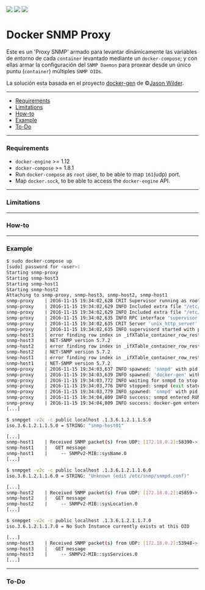 [![](https://images.microbadger.com/badges/version/mgvazquez/snmp-proxy.svg)](https://microbadger.com/images/mgvazquez/snmp-proxy "Get your own version badge on microbadger.com") [![](https://images.microbadger.com/badges/image/mgvazquez/snmp-proxy.svg)](https://microbadger.com/images/mgvazquez/snmp-proxy "Get your own image badge on microbadger.com") [![](https://images.microbadger.com/badges/commit/mgvazquez/snmp-proxy.svg)](https://microbadger.com/images/mgvazquez/snmp-proxy "Get your own version badge on microbadger.com")

# Docker SNMP Proxy

Este es un 'Proxy SNMP' armado para levantar dinámicamente las variables de entorno de cada `container` levantado mediante un `docker-compose`; y con ellas armar la configuración del `SNMP Daemon` para proxear desde un único puntu (`container`) múltiples `SNMP OIDs`.

La solución esta basada en el proyecto [docker-gen](https://github.com/jwilder/docker-gen) de &copy;[Jason Wilder](https://github.com/jwilder).

---

* [Requirements](#requirements)
* [Limitations](#limitations)
* [How-to](#how-to)
* [Example](#example)
* [To-Do](#to-do)

---

### Requirements
* `docker-engine` >= 1.12
* `docker-compose` >= 1.8.1
* Run `docker-compose` as `root` user, to be able to map `161`(udp) port.
* Map `docker.sock`, to be able to access the `docker-engine` API.

---

### Limitations

---

### How-to

---

### Example

```bash
$ sudo docker-compose up
[sudo] password for <user>:
Starting snmp-proxy
Starting snmp-host3
Starting snmp-host1
Starting snmp-host2
Attaching to snmp-proxy, snmp-host3, snmp-host2, snmp-host1
snmp-proxy    | 2016-11-15 19:34:02,628 CRIT Supervisor running as root (no user in config file)
snmp-proxy    | 2016-11-15 19:34:02,629 INFO Included extra file "/etc/supervisord.d/docker-gen.conf" during parsing
snmp-proxy    | 2016-11-15 19:34:02,629 INFO Included extra file "/etc/supervisord.d/snmpd.conf" during parsing
snmp-proxy    | 2016-11-15 19:34:02,635 INFO RPC interface 'supervisor' initialized
snmp-proxy    | 2016-11-15 19:34:02,635 CRIT Server 'unix_http_server' running without any HTTP authentication checking
snmp-proxy    | 2016-11-15 19:34:02,635 INFO supervisord started with pid 1
snmp-host3    | error finding row index in _ifXTable_container_row_restore
snmp-host3    | NET-SNMP version 5.7.2
snmp-host2    | error finding row index in _ifXTable_container_row_restore
snmp-host2    | NET-SNMP version 5.7.2
snmp-host1    | error finding row index in _ifXTable_container_row_restore
snmp-host1    | NET-SNMP version 5.7.2
snmp-proxy    | 2016-11-15 19:34:03,637 INFO spawned: 'snmpd' with pid 17
snmp-proxy    | 2016-11-15 19:34:03,639 INFO spawned: 'docker-gen' with pid 18
snmp-proxy    | 2016-11-15 19:34:03,772 INFO waiting for snmpd to stop
snmp-proxy    | 2016-11-15 19:34:03,776 INFO stopped: snmpd (exit status 0)
snmp-proxy    | 2016-11-15 19:34:03,779 INFO spawned: 'snmpd' with pid 27
snmp-proxy    | 2016-11-15 19:34:04,809 INFO success: snmpd entered RUNNING state, process has stayed up for > than 1 seconds (startsecs)
snmp-proxy    | 2016-11-15 19:34:04,809 INFO success: docker-gen entered RUNNING state, process has stayed up for > than 1 seconds (startsecs)
[...]
```
```bash
$ snmpget -v2c -c public localhost .1.3.6.1.2.1.1.5.0
iso.3.6.1.2.1.1.5.0 = STRING: "snmp-host01"
```
```bash
[...]
snmp-host1    | Received SNMP packet(s) from UDP: [172.18.0.2]:58390->[172.18.0.3]:161
snmp-host1    |   GET message
snmp-host1    |     -- SNMPv2-MIB::sysName.0
[...]
```
```bash
$ snmpget -v2c -c public localhost .1.3.6.1.2.1.1.6.0
iso.3.6.1.2.1.1.6.0 = STRING: "Unknown (edit /etc/snmp/snmpd.conf)"
```
```bash
[...]
snmp-host2    | Received SNMP packet(s) from UDP: [172.18.0.2]:45859->[172.18.0.5]:161
snmp-host2    |   GET message
snmp-host2    |     -- SNMPv2-MIB::sysLocation.0
[...]
```
```bash
$ snmpget -v2c -c public localhost .1.3.6.1.2.1.1.7.0
iso.3.6.1.2.1.1.7.0 = No Such Instance currently exists at this OID

```
```bash
[...]
snmp-host3    | Received SNMP packet(s) from UDP: [172.18.0.2]:53948->[172.18.0.4]:161
snmp-host3    |   GET message
snmp-host3    |     -- SNMPv2-MIB::sysServices.0
[...]
```
---

### To-Do
